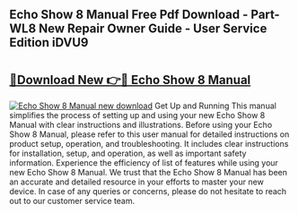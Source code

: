 ## Echo Show 8 Manual Free Pdf Download - Part-WL8 New Repair Owner Guide - User Service Edition iDVU9

# <h2><a href="http://bc41817.oget.top/?id=Echo+Show+8+Manual">🔗Download New 👉🔴 Echo Show 8 Manual</a></h2>

[![Echo Show 8 Manual new download](https://i.imgur.com/5g1atiW.png)](http://bc41817.oget.top/?id=Echo+Show+8+Manual)
Get Up and Running This manual simplifies the process of setting up and using your new Echo Show 8 Manual with clear instructions and illustrations. Before using your Echo Show 8 Manual, please refer to this user manual for detailed instructions on product setup, operation, and troubleshooting. It includes clear instructions for installation, setup, and operation, as well as important safety information. Experience the efficiency of list of features while using your new Echo Show 8 Manual. We trust that the Echo Show 8 Manual has been an accurate and detailed resource in your efforts to master your new device. In case of any queries or concerns, please do not hesitate to reach out to our customer service team.

